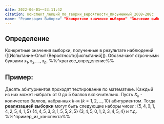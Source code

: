 ```yaml
---
date: 2022-06-01~~23:11:42
citation: Конспект_лекций_по_теории_вероятности_письменный_2008-288с
name: "Реализация Выборки" "Конкретное значение выборки" "Значение выборки"
---
```

## Определение
Конкретные значения выборки, полученные в результате наблюдений ([[Испытание-Опыт (Вероятность)|испытаний]]).
Обозначают строчными буквами $x_1,x_2,...,x_n$.
%%^краткое_определение%%

## Пример:
Десять абитуриентов проходят тестирование по математике. Каждый из них может набрать от $0$ до $5$ баллов включительно.
Пусть $X_k$ - количество баллов, набранных $k$-м $(k=1,2,...,10)$ абитуриентом.
Тогда **реализацией выборки** могут быть следующие наборы чисел:
$\{5,4,0,1,4,2,5,4,1,5\}$
$\{4,4,5,3,3,1,5,5,2,5\}$
$\{3,4,5,0,1,2,3,4,5,4\}$
и т.д.
%%^пример_из_конспекта%%